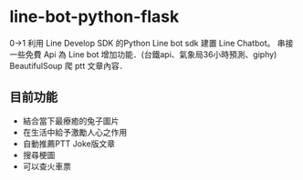 # line-bot-python-flask

0->1
利用 Line Develop SDK 的Python Line bot sdk 建置 Line Chatbot。
串接一些免費 Api 為 Line bot 增加功能．(台鐵api、氣象局36小時預測、giphy)
BeautifulSoup 爬 ptt 文章內容．


目前功能
---
- 結合當下最療癒的兔子圖片
- 在生活中給予激勵人心之作用
- 自動推薦PTT Joke版文章
- 搜尋梗圖
- 可以查火車票

